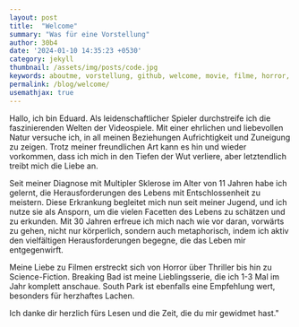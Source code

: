 ```yaml
---
layout: post
title:  "Welcome"
summary: "Was für eine Vorstellung"
author: 30b4
date: '2024-01-10 14:35:23 +0530'
category: jekyll
thumbnail: /assets/img/posts/code.jpg
keywords: aboutme, vorstellung, github, welcome, movie, filme, horror, thriller, science-fiction
permalink: /blog/welcome/
usemathjax: true
---
```


Hallo, ich bin Eduard. Als leidenschaftlicher Spieler durchstreife ich die faszinierenden Welten der Videospiele. Mit einer ehrlichen und liebevollen Natur versuche ich, in all meinen Beziehungen Aufrichtigkeit und Zuneigung zu zeigen. Trotz meiner freundlichen Art kann es hin und wieder vorkommen, dass ich mich in den Tiefen der Wut verliere, aber letztendlich treibt mich die Liebe an.

Seit meiner Diagnose mit Multipler Sklerose im Alter von 11 Jahren habe ich gelernt, die Herausforderungen des Lebens mit Entschlossenheit zu meistern. Diese Erkrankung begleitet mich nun seit meiner Jugend, und ich nutze sie als Ansporn, um die vielen Facetten des Lebens zu schätzen und zu erkunden. Mit 30 Jahren erfreue ich mich nach wie vor daran, vorwärts zu gehen, nicht nur körperlich, sondern auch metaphorisch, indem ich aktiv den vielfältigen Herausforderungen begegne, die das Leben mir entgegenwirft.

Meine Liebe zu Filmen erstreckt sich von Horror über Thriller bis hin zu Science-Fiction. Breaking Bad ist meine Lieblingsserie, die ich 1-3 Mal im Jahr komplett anschaue. South Park ist ebenfalls eine Empfehlung wert, besonders für herzhaftes Lachen.

Ich danke dir herzlich fürs Lesen und die Zeit, die du mir gewidmet hast."
